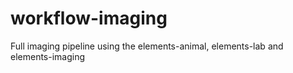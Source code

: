 # workflow-imaging
Full imaging pipeline using the elements-animal, elements-lab and elements-imaging
